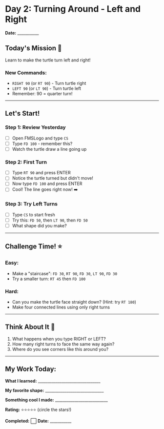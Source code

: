 # Day 2: Turning Around - Left and Right

**Date:** ___________

## Today's Mission 🚀
Learn to make the turtle turn left and right!

### New Commands:
- `RIGHT 90` (or `RT 90`) - Turn turtle right
- `LEFT 90` (or `LT 90`) - Turn turtle left
- Remember: 90 = quarter turn!

---

## Let's Start! 

### Step 1: Review Yesterday
- [ ] Open FMSLogo and type `CS`
- [ ] Type `FD 100` - remember this?
- [ ] Watch the turtle draw a line going up

### Step 2: First Turn
- [ ] Type `RT 90` and press ENTER
- [ ] Notice the turtle turned but didn't move!
- [ ] Now type `FD 100` and press ENTER
- [ ] Cool! The line goes right now! ➡️

### Step 3: Try Left Turns
- [ ] Type `CS` to start fresh
- [ ] Try this: `FD 50`, then `LT 90`, then `FD 50`
- [ ] What shape did you make?

---

## Challenge Time! ⭐

### Easy:
- Make a "staircase": `FD 30`, `RT 90`, `FD 30`, `LT 90`, `FD 30`
- Try a smaller turn: `RT 45` then `FD 100`

### Hard:
- Can you make the turtle face straight down? (Hint: try `RT 180`)
- Make four connected lines using only right turns

---

## Think About It 🤔
1. What happens when you type RIGHT or LEFT?
2. How many right turns to face the same way again?
3. Where do you see corners like this around you?

---

## My Work Today:
**What I learned:** ________________________________

**My favorite shape:** ______________________________

**Something cool I made:** ___________________________

**Rating:** ⭐⭐⭐⭐⭐ (circle the stars!)

**Completed:** ⬜ **Date:** ___________